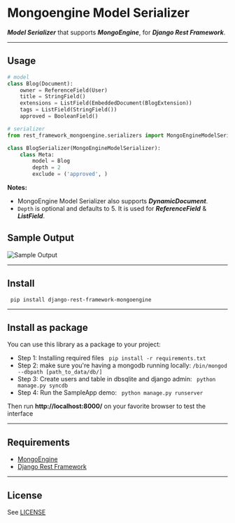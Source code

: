 Mongoengine Model Serializer
======================

***Model Serializer*** that supports ***MongoEngine***, for ***Django Rest Framework***.

-----------------
Usage
--------
```python
# model
class Blog(Document):
    owner = ReferenceField(User)
    title = StringField()
    extensions = ListField(EmbeddedDocument(BlogExtension))
    tags = ListField(StringField())
    approved = BooleanField()

# serializer
from rest_framework_mongoengine.serializers import MongoEngineModelSerializer

class BlogSerializer(MongoEngineModelSerializer):
    class Meta:
        model = Blog
        depth = 2
        exclude = ('approved', )
```
**Notes:** 

 - MongoEngine Model Serializer also supports  ***DynamicDocument***. 
 - `Depth` is optional and defaults to 5. It is used for ***ReferenceField*** & ***ListField***.

Sample Output
---------

![Sample Output][1]

-----------------
Install
---------
``` pip install django-rest-framework-mongoengine```

-----------------
Install as package
-----------------
You can use this library as a package to your project:

 - Step 1: Installing required files
``` pip install -r requirements.txt```
 - Step 2: make sure you're having a mongodb running locally:
```/bin/mongod --dbpath [path_to_data/db/]```
 - Step 3: Create users and table in dbsqlite and django admin:
``` python manage.py syncdb```
 - Step 4: Run the SampleApp demo:
``` python manage.py runserver```

Then run <b>http://localhost:8000/</b> on your favorite browser to test the interface

-----------------
Requirements
-----------------
 
 - [MongoEngine][2]
 - [Django Rest Framework][3]
 
-----------------
License
-----------------
See [LICENSE][4]


  [1]: https://lh6.googleusercontent.com/-vv4lo9TXrgA/U8gfzWS3tzI/AAAAAAAAAE0/Xqum8YjrSqk/w570-h521-no/Screen+Shot+2014-07-17+at+22.06.43.png
  [2]: http://mongoengine.org/
  [3]: http://www.django-rest-framework.org/
  [4]: https://github.com/umutbozkurt/django-rest-framework-mongoengine/blob/master/LICENSE
